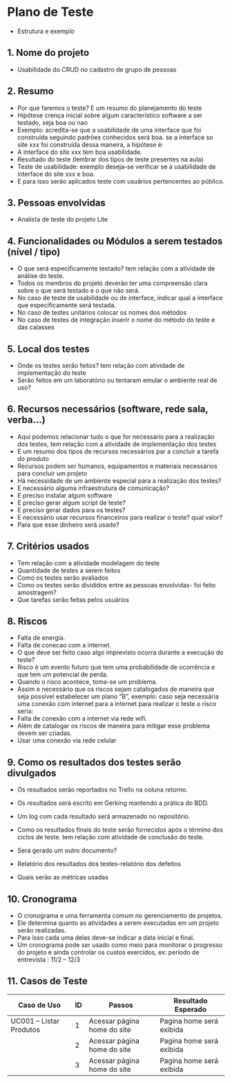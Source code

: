 # Plano de Teste
 - Estrutura e exemplo

## 1. Nome do projeto
- Usabilidade do CRUD no cadastro de grupo de pessoas

## 2. Resumo
- Por que faremos o teste? E um resumo do planejamento
do teste
- Hipótese crença inicial sobre algum característico software a ser testado, seja boa ou nao
- Exemplo: acredita-se que a usabilidade de uma interface que foi construída seguindo padrões conhecidos será boa. se a interface so site xxx foi construída dessa maneira, a hipótese é:
- A interface do site xxx tem boa usabilidade.
- Resultado do teste (lembrar dos tipos de teste presentes na aula)
- Teste de usabilidade: exemplo deseja-se verificar se a usabilidade de interface do site xxx e boa.
- E para isso serão aplicados teste com usuários pertencentes ao público.

## 3. Pessoas envolvidas
- Analista de teste do projeto Lite

## 4. Funcionalidades ou Módulos a serem testados (nível / tipo)
- O que será especificamente testado? tem relação com a atividade de análise do teste.
- Todos os membros do projeto deverão ter uma compreensão clara sobre o que será testado e o que não será.
- No caso de teste de usabilidade ou de interface, indicar qual a interface que especificamente será testada.
- No caso de testes unitários colocar os nomes dos métodos
- No caso de testes de integração inserir o nome do método do teste e das calasses

## 5. Local dos testes
- Onde os testes serão feitos? tem relação com atividade de implementação do teste
- Serão feitos em um laboratório ou tentaram emular o ambiente real de uso?

## 6. Recursos necessários (software, rede sala, verba...)
- Aqui podemos relacionar tudo o que for necessário para a realização dos testes, tem relação com a atividade de implementação dos testes
- E um resumo dos tipos de recursos necessários par a concluir a tarefa do produto
- Recursos podem ser humanos, equipamentos e materiais necessários para concluir um projeto
- Há necessidade de um ambiente especial para a realização dos testes?
- E necessário alguma infraestrutura de comunicação?
- E preciso instalar algum software 
- E preciso gerar algum script de teste?
- E preciso gerar dados para os testes?
- E necessário usar recursos financeiros para realizar o teste? qual valor?
- Para que esse dinheiro será usado? 

## 7. Critérios usados
- Tem relação com a atividade modelagem do teste
- Quantidade de testes a serem feitos
- Como os testes serão avaliados
- Como os testes serão divididos entre as pessoas envolvidas- foi feito amostragem?
- Que tarefas serão feitas pelos usuários

## 8. Riscos
- Falta de energia.
- Falta de conecao com a internet.
- O que deve ser feito caso algo imprevisto ocorra durante a execução do teste?
- Risco é um evento futuro que tem uma probabilidade de ocorrência e que tem um potencial de perda.
- Quando o risco acontece, toma-se um problema.
- Assim e necessário que os riscos sejam catalogados de maneira que seja possível estabelecer um plano “B”, exemplo: caso seja necessária uma conexão com internet para a internet para realizar o teste o risco seria:
- Falta de conexão com a internet via rede wifi.
- Além de catalogar os riscos de maneira para mitigar esse problema devem ser criadas.
- Usar uma conexão via rede celular

## 9. Como os resultados dos testes serão divulgados
- Os resultados serão reportados no Trello na coluna retorno.
- Os resultados será escrito em Gerking mantendo a prática do BDD.
- Um log com cada resultado será armazenado no repositório.

- Como os resultados finais do teste serão fornecidos após o término dos ciclos de teste. tem relação com atividade de conclusão do teste.
- Será gerado um outro documento?
- Relatório dos resultados dos testes-relatório dos defeitos
- Quais serão as métricas usadas

## 10. Cronograma
- O cronograma e uma ferramenta comum no gerenciamento de projetos.
- Ele determina quanto as atividades a serem executadas em um projeto serão realizadas.
- Para isso cada uma delas deve-se indicar a data inicial e final.
- Um cronograma pode ser usado como meio para monitorar o progresso do projeto e ainda controlar os custos exercidos, ex: período de entrevista : 11/2 – 12/3

## 11. Casos de Teste

| Caso de Uso | ID | Passos | Resultado Esperado |
| --- | --- | --- | --- | 
|      UC001 – Listar Produtos | 1 | Acessar página home do site |Pagina home será exibida|
|                              | 2 | Acessar página home do site |Pagina home será exibida|
|                              | 3 | Acessar página home do site |Pagina home será exibida|




